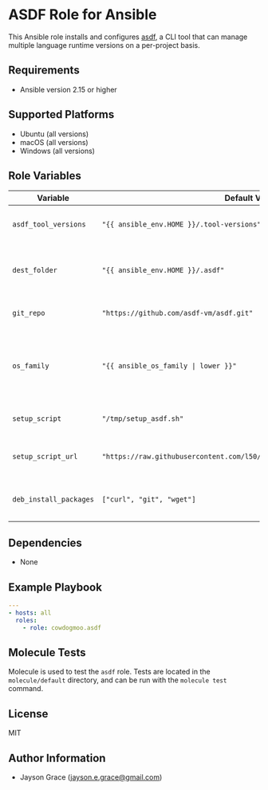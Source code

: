 # ASDF Role for Ansible

This Ansible role installs and configures
[asdf](https://asdf-vm.com/#/), a CLI tool that can manage multiple language
runtime versions on a per-project basis.

## Requirements

- Ansible version 2.15 or higher

## Supported Platforms

- Ubuntu (all versions)
- macOS (all versions)
- Windows (all versions)

## Role Variables

| Variable               | Default Value                                                               | Description                                           |
| ---------------------- | --------------------------------------------------------------------------- | ----------------------------------------------------- |
| `asdf_tool_versions`   | `"{{ ansible_env.HOME }}/.tool-versions"`                                   | Path to the `.tool-versions` file                     |
| `dest_folder`          | `"{{ ansible_env.HOME }}/.asdf"`                                            | Destination folder for cloning the asdf repository    |
| `git_repo`             | `"https://github.com/asdf-vm/asdf.git"`                                     | Git repository URL of asdf                            |
| `os_family`            | `"{{ ansible_os_family \| lower }}"`                                        | OS family variable used for loading OS-specific tasks |
| `setup_script`         | `"/tmp/setup_asdf.sh"`                                                      | Local path to the setup script                        |
| `setup_script_url`     | `"https://raw.githubusercontent.com/l50/dotfiles/main/files/setup_asdf.sh"` | URL to download the setup script                      |
| `deb_install_packages` | `["curl", "git", "wget"]`                                                   | Debian packages to be installed                       |

## Dependencies

- None

## Example Playbook

```yaml
---
- hosts: all
  roles:
    - role: cowdogmoo.asdf
```

## Molecule Tests

Molecule is used to test the `asdf` role. Tests are located in the
`molecule/default` directory, and can be run with the `molecule test` command.

## License

MIT

## Author Information

- Jayson Grace (jayson.e.grace@gmail.com)
